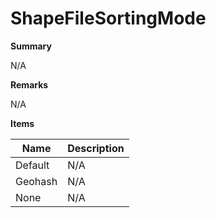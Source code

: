 # ShapeFileSortingMode

**Summary**

N/A

**Remarks**

N/A

**Items**

|Name|Description|
|---|---|
|Default|N/A|
|Geohash|N/A|
|None|N/A|

